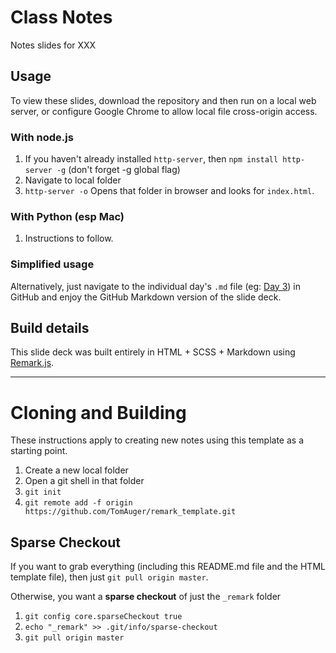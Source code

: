 Class Notes
============

Notes slides for XXX

## Usage

To view these slides, download the repository and then run on a local web server, or configure Google Chrome to allow local file cross-origin access.

### With node.js

1. If you haven't already installed `http-server`, then `npm install http-server -g` (don't forget -g global flag)
2. Navigate to local folder
3. `http-server -o` Opens that folder in browser and looks for `index.html`.

### With Python (esp Mac)

1. Instructions to follow.

### Simplified usage

Alternatively, just navigate to the individual day's `.md` file (eg: [Day 3](https://github.com/TomAuger/gmd304-notes/blob/master/day3/day3.md)) in GitHub and enjoy the GitHub Markdown version of the slide deck.

## Build details

This slide deck was built entirely in HTML + SCSS + Markdown using [Remark.js](http://remarkjs.com/).

---

# Cloning and Building

These instructions apply to creating new notes using this template as a starting point.

1. Create a new local folder
2. Open a git shell in that folder
3. `git init`
4. `git remote add -f origin https://github.com/TomAuger/remark_template.git`

## Sparse Checkout

If you want to grab everything (including this README.md file and the HTML template file), then just `git pull origin master`.

Otherwise, you want a __sparse checkout__ of just the `_remark` folder

1. `git config core.sparseCheckout true`
2. `echo "_remark" >> .git/info/sparse-checkout`
3. `git pull origin master`